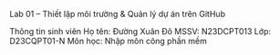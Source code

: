 Lab 01 – Thiết lập môi trường & Quản lý dự án trên GitHub

 Thông tin sinh viên
 Họ tên: Đường Xuân Đô
 MSSV: N23DCPT013
 Lớp: D23CQPT01-N
 Môn học: Nhập môn công phần mềm
